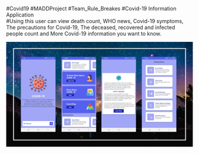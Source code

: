 #Covid19 #MADDProject #Team_Rule_Breakes
#Covid-19 Information Application    
#Using this user can view death count, WHO news, Covid-19 symptoms, The precautions for Covid-19, The deceased, recovered and infected people count and More Covid-19 information you want to know.

![](https://github.com/Charithdabare/hp/blob/c13f60fa72caa53d835075d55b7478842fcd7b03/Untitled%20design.jpg)
